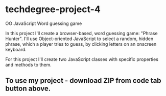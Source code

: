# techdegree-project-4

OO JavaScript Word guessing game

In this project I'll create a browser-based, word guessing game: "Phrase Hunter". I'll use Object-oriented JavaScript to select a random, hidden phrase, which a player tries to guess, by clicking letters on an onscreen keyboard.

For this project I'll create two JavaScript classes with specific properties and methods to them.

## To use my project - download ZIP from code tab button above.
